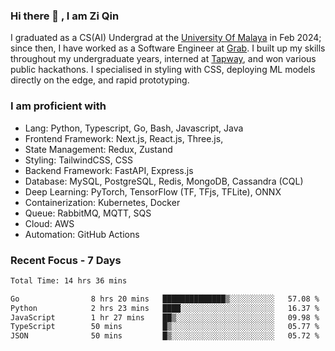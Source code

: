 <!-- <img height="180rem" width="100%" src="https://github.com/ziqinyeow/ziqinyeow/blob/main/header.png?raw=true" /> -->

### Hi there 👋 , I am Zi Qin
<!-- ![visitors](https://visitor-badge.glitch.me/badge?page_id=page.id) -->

I graduated as a CS(AI) Undergrad at the [University Of Malaya](https://www.um.edu.my/) in Feb 2024; since then, I have worked as a Software Engineer at [Grab](https://www.grab.com/my/). I built up my skills throughout my undergraduate years, interned at [Tapway](https://gotapway.com/), and won various public hackathons. I specialised in styling with CSS, deploying ML models directly on the edge, and rapid prototyping.

### I am proficient with

- Lang: Python, Typescript, Go, Bash, Javascript, Java
- Frontend Framework: Next.js, React.js, Three.js,
- State Management: Redux, Zustand
- Styling: TailwindCSS, CSS
- Backend Framework: FastAPI, Express.js
- Database: MySQL, PostgreSQL, Redis, MongoDB, Cassandra (CQL)
- Deep Learning: PyTorch, TensorFlow (TF, TFjs, TFLite), ONNX
- Containerization: Kubernetes, Docker
- Queue: RabbitMQ, MQTT, SQS
- Cloud: AWS
- Automation: GitHub Actions

### Recent Focus - 7 Days
<!--START_SECTION:waka-->

```txt
Total Time: 14 hrs 36 mins

Go                8 hrs 20 mins   ██████████████▒░░░░░░░░░░   57.08 %
Python            2 hrs 23 mins   ████░░░░░░░░░░░░░░░░░░░░░   16.37 %
JavaScript        1 hr 27 mins    ██▒░░░░░░░░░░░░░░░░░░░░░░   09.98 %
TypeScript        50 mins         █▒░░░░░░░░░░░░░░░░░░░░░░░   05.77 %
JSON              50 mins         █▒░░░░░░░░░░░░░░░░░░░░░░░   05.72 %
```

<!--END_SECTION:waka-->

<!--![Leetcode Stats](https://leetcard.jacoblin.cool/ziqinyeow?ext=heatmap&theme=light,nord&width=1200&height=400)-->
